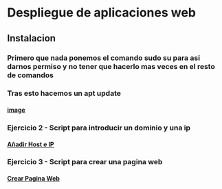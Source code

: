# Despliegue de aplicaciones web
## Instalacion
### Primero que nada ponemos el comando sudo su para asi darnos permiso y no tener que hacerlo mas veces en el resto de comandos
### Tras esto hacemos un apt update
#### [image](https://github.com/Braeek/ProyectoDespliegue/blob/main/Proyecto/1%20-%20InstalacionApache/Captura%20de%20pantalla%20(68).png)

### Ejercicio 2 - Script para introducir un dominio y una ip
#### [Añadir Host e IP](https://github.com/Braeek/Prueba-despliegue/blob/main/Tema1/a%C3%B1adirUnHost)

### Ejercicio 3 - Script para crear una pagina web
#### [Crear Pagina Web](https://github.com/Braeek/Prueba-despliegue/blob/main/Tema1/crearUnaWeb)
